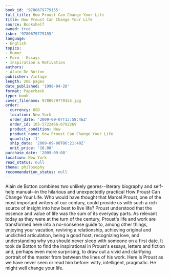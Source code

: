 ```yaml
---
book_id: '9780679779155'
full_title: How Proust Can Change Your Life
title: How Proust Can Change Your Life
source: Bookshelf
owned: true
isbn: '9780679779155'
language:
- English
topics:
- Humor
- Form - Essays
- Inspiration & Motivation
authors:
- Alain De Botton
publisher: Vintage
length: 208 pages
date_published: '1998-04-28'
format: Paperback
type: book
cover_filename: 9780679779155.jpg
order:
  currency: USD
  location: New York
  order_date: '2009-09-07T13:58:46Z'
  order_id: 105-5722466-0792269
  product_condition: New
  product_name: How Proust Can Change Your Life
  quantity: '1'
  ship_date: '2009-09-08T06:21:40Z'
  unit_price: '10.08'
purchase_date: '2009-09-08'
location: New York
read_status: null
theme: philosophy
recommendation_status: null
---
```

Alain de Botton combines two unlikely genres--literary biography and self-help manual--in the hilarious and unexpectedly practical How Proust Can Change Your Life.
Who would have thought that Marcel Proust, one of the most important writers of our century, could provide us with such a rich source of insight into how best to live life? Proust understood that the essence and value of life was the sum of its everyday parts. As relevant today as they were at the turn of the century, Proust's life and work are transformed here into a no-nonsense guide to, among other things, enjoying your vacation, reviving a relationship, achieving original and unclichéd articulation, being a good host, recognizing love, and understanding why you should never sleep with someone on a first date. It took de Botton to find the inspirational in Proust's essays, letters and fiction and, perhaps even more surprising, to draw out a vivid and clarifying portrait of the master from between the lines of his work.
Here is Proust as we have never seen or read him before: witty, intelligent, pragmatic. He might well change your life.
